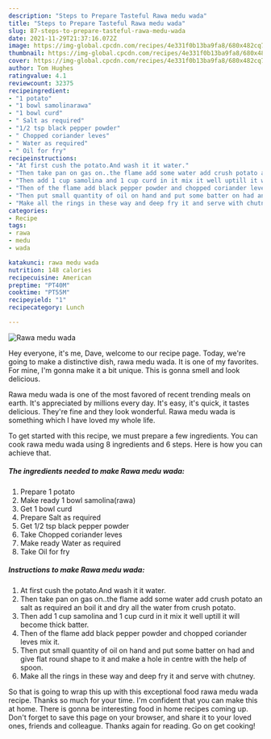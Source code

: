 ```yaml
---
description: "Steps to Prepare Tasteful Rawa medu wada"
title: "Steps to Prepare Tasteful Rawa medu wada"
slug: 87-steps-to-prepare-tasteful-rawa-medu-wada
date: 2021-11-29T21:37:16.072Z
image: https://img-global.cpcdn.com/recipes/4e331f0b13ba9fa8/680x482cq70/rawa-medu-wada-recipe-main-photo.jpg
thumbnail: https://img-global.cpcdn.com/recipes/4e331f0b13ba9fa8/680x482cq70/rawa-medu-wada-recipe-main-photo.jpg
cover: https://img-global.cpcdn.com/recipes/4e331f0b13ba9fa8/680x482cq70/rawa-medu-wada-recipe-main-photo.jpg
author: Tom Hughes
ratingvalue: 4.1
reviewcount: 32375
recipeingredient:
- "1 potato"
- "1 bowl samolinarawa"
- "1 bowl curd"
- " Salt as required"
- "1/2 tsp black pepper powder"
- " Chopped coriander leves"
- " Water as required"
- " Oil for fry"
recipeinstructions:
- "At first cush the potato.And wash it it water."
- "Then take pan on gas on..the flame add some water add crush potato an salt as required an boil it and dry all the water from crush potato."
- "Then add 1 cup samolina and 1 cup curd in it mix it well uptill it will become thick batter."
- "Then of the flame add black pepper powder and chopped coriander leves mix it."
- "Then put small quantity of oil on hand and put some batter on had and give flat round shape to it and make a hole in centre with the help of spoon."
- "Make all the rings in these way and deep fry it and serve with chutney."
categories:
- Recipe
tags:
- rawa
- medu
- wada

katakunci: rawa medu wada 
nutrition: 148 calories
recipecuisine: American
preptime: "PT40M"
cooktime: "PT55M"
recipeyield: "1"
recipecategory: Lunch

---
```



![Rawa medu wada](https://img-global.cpcdn.com/recipes/4e331f0b13ba9fa8/680x482cq70/rawa-medu-wada-recipe-main-photo.jpg)

Hey everyone, it's me, Dave, welcome to our recipe page. Today, we're going to make a distinctive dish, rawa medu wada. It is one of my favorites. For mine, I'm gonna make it a bit unique. This is gonna smell and look delicious.



Rawa medu wada is one of the most favored of recent trending meals on earth. It's appreciated by millions every day. It's easy, it's quick, it tastes delicious. They're fine and they look wonderful. Rawa medu wada is something which I have loved my whole life.


To get started with this recipe, we must prepare a few ingredients. You can cook rawa medu wada using 8 ingredients and 6 steps. Here is how you can achieve that.

<!--inarticleads1-->

##### The ingredients needed to make Rawa medu wada:

1. Prepare 1 potato
1. Make ready 1 bowl samolina(rawa)
1. Get 1 bowl curd
1. Prepare  Salt as required
1. Get 1/2 tsp black pepper powder
1. Take  Chopped coriander leves
1. Make ready  Water as required
1. Take  Oil for fry




<!--inarticleads2-->

##### Instructions to make Rawa medu wada:

1. At first cush the potato.And wash it it water.
1. Then take pan on gas on..the flame add some water add crush potato an salt as required an boil it and dry all the water from crush potato.
1. Then add 1 cup samolina and 1 cup curd in it mix it well uptill it will become thick batter.
1. Then of the flame add black pepper powder and chopped coriander leves mix it.
1. Then put small quantity of oil on hand and put some batter on had and give flat round shape to it and make a hole in centre with the help of spoon.
1. Make all the rings in these way and deep fry it and serve with chutney.




So that is going to wrap this up with this exceptional food rawa medu wada recipe. Thanks so much for your time. I'm confident that you can make this at home. There is gonna be interesting food in home recipes coming up. Don't forget to save this page on your browser, and share it to your loved ones, friends and colleague. Thanks again for reading. Go on get cooking!
